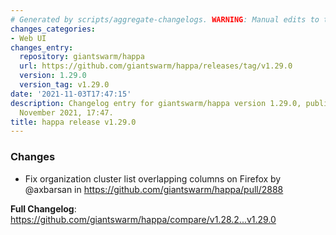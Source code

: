 ```yaml
---
# Generated by scripts/aggregate-changelogs. WARNING: Manual edits to this files will be overwritten.
changes_categories:
- Web UI
changes_entry:
  repository: giantswarm/happa
  url: https://github.com/giantswarm/happa/releases/tag/v1.29.0
  version: 1.29.0
  version_tag: v1.29.0
date: '2021-11-03T17:47:15'
description: Changelog entry for giantswarm/happa version 1.29.0, published on 03
  November 2021, 17:47.
title: happa release v1.29.0
---
```


### Changes

* Fix organization cluster list overlapping columns on Firefox by @axbarsan in https://github.com/giantswarm/happa/pull/2888


**Full Changelog**: https://github.com/giantswarm/happa/compare/v1.28.2...v1.29.0
